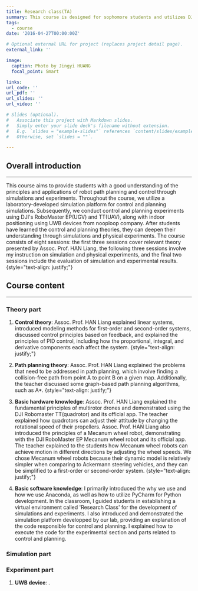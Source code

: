 ```yaml
---
title: Research class(TA)
summary: This course is designed for sophomore students and utilizes DJI Education platform and a simulation platform developed by our lab, enabling students to complete unmanned aerial vehicle (UAV) and unmanned ground vehicle (UGV) planning and control experiments.
tags:
  - course
date: '2016-04-27T00:00:00Z'

# Optional external URL for project (replaces project detail page).
external_link: ''

image:
  caption: Photo by Jingyi HUANG
  focal_point: Smart

links:
url_code: ''
url_pdf: ''
url_slides: ''
url_video: ''

# Slides (optional).
#   Associate this project with Markdown slides.
#   Simply enter your slide deck's filename without extension.
#   E.g. `slides = "example-slides"` references `content/slides/example-slides.md`.
#   Otherwise, set `slides = ""`.

---
```


## Overall introduction

---
This course aims to provide students with a good understanding of the principles and applications of robot path planning and control through simulations and experiments. Throughout the course, we utilize a laboratory-developed simulation platform for control and planning simulations. Subsequently, we conduct control and planning experiments using DJI's RoboMaster EP(UGV) and TT(UAV), along with indoor positioning using UWB devices from nooploop company. After students have learned the control and planning theories, they can deepen their understanding through simulations and physical experiments. The course consists of eight sessions: the first three sessions cover relevant theory presented by Assoc. Prof. HAN Liang, the following three sessions involve my instruction on simulation and physical experiments, and the final two sessions include the evaluation of simulation and experimental results.
{style="text-align: justify;"}

## Course content

---

### Theory part

1. **Control theory**: Assoc. Prof. HAN Liang explained linear systems, introduced modeling methods for first-order and second-order systems, discussed control principles based on feedback, and explained the principles of PID control, including how the proportional, integral, and derivative components each affect the system.
{style="text-align: justify;"}

2. **Path planning theory**: Assoc. Prof. HAN Liang explained the problems that need to be addressed in   path planning, which involve finding a collision-free path from point A to point B on a given map. Additionally, the teacher discussed some graph-based path planning algorithms, such as A*.
{style="text-align: justify;"}

3. **Basic hardware knowledge**: Assoc. Prof. HAN Liang explained the fundamental principles of multirotor drones and demonstrated using the DJI Robomaster TT(quadrotor) and its official app. The teacher explained how quadrotors can adjust their attitude by changing the rotational speed of their propellers. Assoc. Prof. HAN Liang also introduced the principles of a Mecanum wheel robot, demonstrating with the DJI RoboMaster EP Mecanum wheel robot and its official app. The teacher explained to the students how Mecanum wheel robots can achieve motion in different directions by adjusting the wheel speeds. We chose Mecanum wheel robots because their dynamic model is relatively simpler when comparing to Ackermann steering vehicles, and they can be simplified to a first-order or second-order system.
{style="text-align: justify;"}

4. **Basic software knowledge**: I primarily introduced the why we use and how we use Anaconda, as well as how to utilize PyCharm for Python development. In the classroom, I guided students in establishing a virtual environment called 'Research Class' for the development of simulations and experiments. I also introduced and demonstrated the simulation platform developped by our lab, providing an explanation of the code responsible for control and planning. I explained how to execute the code for the experimental section and parts related to control and planning.

### Simulation part

### Experiment part

1. **UWB device**: .
